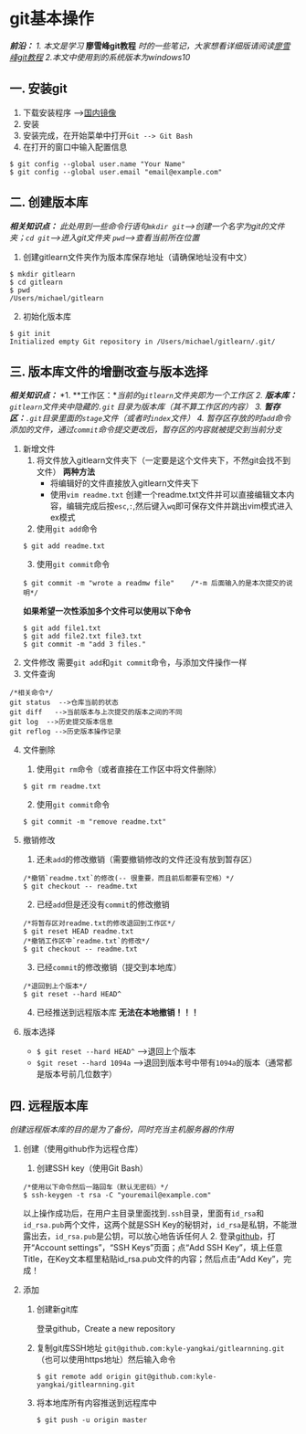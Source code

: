 # git基本操作

***前沿：***
*1. 本文是学习* **廖雪峰git教程** *时的一些笔记，大家想看详细版请阅读[廖雪峰git教程](https://www.liaoxuefeng.com/wiki/0013739516305929606dd18361248578c67b8067c8c017b000)*
*2.本文中使用到的系统版本为windows10*

## 一. 安装git
1. 下载安装程序 -->[国内镜像](https://pan.baidu.com/s/1kU5OCOB#list/path=%2Fpub%2Fgit)
2. 安装
3. 安装完成，在开始菜单中打开`Git --> Git Bash`
4. 在打开的窗口中输入配置信息
```
$ git config --global user.name "Your Name"
$ git config --global user.email "email@example.com"
```
## 二. 创建版本库
***相关知识点：***
*此处用到一些命令行语句`mkdir git`-->创建一个名字为git的文件夹；`cd git`-->进入git文件夹 `pwd`-->查看当前所在位置*
1. 创建gitlearn文件夹作为版本库保存地址（请确保地址没有中文）
```
$ mkdir gitlearn
$ cd gitlearn
$ pwd
/Users/michael/gitlearn
```
2. 初始化版本库
```
$ git init
Initialized empty Git repository in /Users/michael/gitlearn/.git/
```
## 三. 版本库文件的增删改查与版本选择
***相关知识点：***
*1. **工作区：**当前的`gitlearn`文件夹即为一个工作区*
*2. **版本库：**`gitlearn`文件夹中隐藏的`.git` 目录为版本库（其不算工作区的内容）*
*3. **暂存区：**`.git`目录里面的`stage`文件（或者时`index`文件）*
*4. 暂存区存放的时`add`命令添加的文件，通过`commit`命令提交更改后，暂存区的内容就被提交到当前分支*
1. 新增文件
    1. 将文件放入gitlearn文件夹下（一定要是这个文件夹下，不然git会找不到文件）
        **两种方法**
        - 将编辑好的文件直接放入gitlearn文件夹下
        - 使用`vim readme.txt`  创建一个readme.txt文件并可以直接编辑文本内容，编辑完成后按`esc`,`:`,然后键入`wq`即可保存文件并跳出vim模式进入ex模式
    2. 使用`git add`命令
    ```
    $ git add readme.txt
    ```
    3. 使用`git commit`命令
    ```
    $ git commit -m "wrote a readmw file"    /*-m 后面输入的是本次提交的说明*/
    ```
    **如果希望一次性添加多个文件可以使用以下命令**
    ```
    $ git add file1.txt
    $ git add file2.txt file3.txt
    $ git commit -m "add 3 files."
    ```
2. 文件修改
    需要`git add`和`git commit`命令，与添加文件操作一样
3. 文件查询
```
/*相关命令*/
git status  -->仓库当前的状态
git diff   -->当前版本与上次提交的版本之间的不同
git log  -->历史提交版本信息
git reflog -->历史版本操作记录
```
4. 文件删除
    1. 使用`git rm`命令（或者直接在工作区中将文件删除）
    ```
    $ git rm readme.txt
    ```
    2.  使用`git commit`命令
    ```
    $ git commit -m "remove readme.txt"    
    ```
5. 撤销修改
    1. 还未`add`的修改撤销（需要撤销修改的文件还没有放到暂存区）
     ```
    /*撤销`readme.txt`的修改(-- 很重要，而且前后都要有空格）*/
    $ git checkout -- readme.txt 
     ```
    2. 已经`add`但是还没有`commit`的修改撤销
    ```
    /*将暂存区对readme.txt的修改退回到工作区*/
    $ git reset HEAD readme.txt
    /*撤销工作区中`readme.txt`的修改*/
    $ git checkout -- readme.txt 
    ```
    3. 已经`commit`的修改撤销（提交到本地库）
    ```
    /*退回到上个版本*/
    $ git reset --hard HEAD^
    ```
    4. 已经推送到远程版本库
      **无法在本地撤销！！！**

6. 版本选择
    * `$ git reset --hard HEAD^` -->退回上个版本
    * `$git reset --hard 1094a`  -->退回到版本号中带有`1094a`的版本（通常都是版本号前几位数字）

## 四. 远程版本库
*创建远程版本库的目的是为了备份，同时充当主机服务器的作用*
1. 创建（使用github作为远程仓库）
    1. 创建SSH key（使用Git Bash）
    ```
    /*使用以下命令然后一路回车（默认无密码）*/
    $ ssh-keygen -t rsa -C "youremail@example.com"
    ```
    以上操作成功后，在用户主目录里面找到`.ssh`目录，里面有`id_rsa`和`id_rsa.pub`两个文件，这两个就是SSH Key的秘钥对，`id_rsa`是私钥，不能泄露出去，`id_rsa.pub`是公钥，可以放心地告诉任何人
    2. 登录[github](https://github.com/)，打开“Account settings”，“SSH Keys”页面；点“Add SSH Key”，填上任意Title，在Key文本框里粘贴id_rsa.pub文件的内容；然后点击“Add Key”，完成！

2. 添加

    1. 创建新git库

       登录github，Create a new repository

    2. 复制git库SSH地址 `git@github.com:kyle-yangkai/gitlearnning.git `（也可以使用https地址）然后输入命令

       ```
       $ git remote add origin git@github.com:kyle-yangkai/gitlearnning.git
       ```

    3. 将本地库所有内容推送到远程库中

       ```
       $ git push -u origin master
       ```

     
